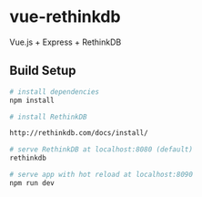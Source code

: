 # vue-rethinkdb

Vue.js + Express + RethinkDB

## Build Setup

``` bash
# install dependencies
npm install

# install RethinkDB

http://rethinkdb.com/docs/install/

# serve RethinkDB at localhost:8080 (default)
rethinkdb

# serve app with hot reload at localhost:8090
npm run dev
```
